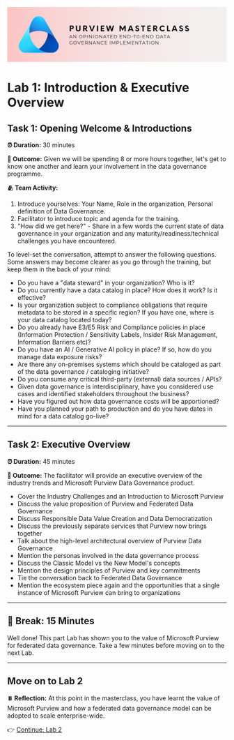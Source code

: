 ![Banner](./assets/banner.png)

# Lab 1: Introduction & Executive Overview

## Task 1: Opening Welcome & Introductions

**⏰ Duration:** 30 minutes

**🎯 Outcome:** Given we will be spending 8 or more hours together, let's get to know one another and learn your involvement in the data governance programme.

**🫂 Team Activity:**

1. Introduce yourselves: Your Name, Role in the organization, Personal definition of Data Governance.
2. Facilitator to introduce topic and agenda for the training.
3. "How did we get here?" - Share in a few words the current state of data governance in your organization and any maturity/readiness/technical challenges you have encountered.

To level-set the conversation, attempt to answer the following questions. Some answers may become clearer as you go through the training, but keep them in the back of your mind:

- Do you have a "data steward" in your organization? Who is it?
- Do you currently have a data catalog in place? How does it work? Is it effective?
- Is your organization subject to compliance obligations that require metadata to be stored in a specific region? If you have one, where is your data catalog located today?
- Do you already have E3/E5 Risk and Compliance policies in place (Information Protection / Sensitivity Labels, Insider Risk Management, Information Barriers etc)?
- Do you have an AI / Generative AI policy in place? If so, how do you manage data exposure risks?
- Are there any on-premises systems which should be cataloged as part of the data governance / cataloging initiative?
- Do you consume any critical third-party (external) data sources / APIs?
- Given data governance is interdisciplinary, have you considered use cases and identified stakeholders throughout the business?
- Have you figured out how data governance costs will be apportioned?
- Have you planned your path to production and do you have dates in mind for a data catalog go-live?

---

## Task 2: Executive Overview

**⏰ Duration:** 45 minutes

**🎯 Outcome:** The facilitator will provide an executive overview of the industry trends and Microsoft Purview Data Governance product.

- Cover the Industry Challenges and an Introduction to Microsoft Purview
- Discuss the value proposition of Purview and Federated Data Governance
- Discuss Responsible Data Value Creation and Data Democratization
- Discuss the previously separate services that Purview now brings together
- Talk about the high-level architectural overview of Purview Data Governance
- Mention the personas involved in the data governance process
- Discuss the Classic Model vs the New Model's concepts
- Mention the design principles of Purview and key commitments
- Tie the conversation back to Federated Data Governance
- Mention the ecosystem piece again and the opportunities that a single instance of Microsoft Purview can bring to organizations

---

## 🍎 Break: 15 Minutes

Well done! This part Lab has shown you to the value of Microsoft Purview for federated data governance. Take a few minutes before moving on to the next Lab.

---

## Move on to Lab 2

**⏸️ Reflection:** At this point in the masterclass, you have learnt the value of Microsoft Purview and how a federated data governance model can be adopted to scale enterprise-wide.

👉 [Continue: Lab 2](./Lab-02%20-%20Designing%20the%20Data%20Map.md)
